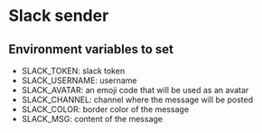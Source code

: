 # Slack sender

## Environment variables to set

* SLACK_TOKEN: slack token
* SLACK_USERNAME: username
* SLACK_AVATAR: an emoji code that will be used as an avatar
* SLACK_CHANNEL: channel where the message will be posted
* SLACK_COLOR: border color of the message
* SLACK_MSG: content of the message

